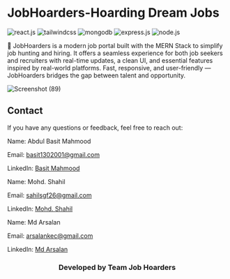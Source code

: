 # JobHoarders-Hoarding Dream Jobs
 <div>
    <img src="https://img.shields.io/badge/-React_JS-black?style=for-the-badge&logoColor=white&logo=react&color=61DAFB" alt="react.js" />
    <img src="https://img.shields.io/badge/-Tailwind_CSS-black?style=for-the-badge&logoColor=white&logo=tailwindcss&color=06B6D4" alt="tailwindcss" />
   <img src="https://img.shields.io/badge/-MongoDB-13aa52?style=for-the-badge&logo=mongodb&logoColor=white" alt="mongodb" />
   <img src="https://img.shields.io/badge/Express.js-000000?logo=express&logoColor=fff&style=flat" alt="express.js" />
   <img src="https://img.shields.io/badge/node.js-339933?style=for-the-badge&logo=Node.js&logoColor=white" alt="node.js" />
  </div>
  
🚀 JobHoarders is a modern job portal built with the MERN Stack to simplify job hunting and hiring. It offers a seamless experience for both job seekers and recruiters with real-time updates, a clean UI, and essential features inspired by real-world platforms. Fast, responsive, and user-friendly — JobHoarders bridges the gap between talent and opportunity.

![Screenshot (89)](https://github.com/mohd-shahill/jobhoarders/blob/main/assets/screenshot.png)

## Contact
If you have any questions or feedback, feel free to reach out:

Name: Abdul Basit Mahmood

Email: basit1302001@gmail.com

LinkedIn: [Basit Mahmood](https://www.linkedin.com/in/basit-mahmood)

Name: Mohd. Shahil

Email: sahilsgf26@gmail.com

LinkedIn: [Mohd. Shahil](https://www.linkedin.com/in/mohd-shahill)

Name: Md Arsalan

Email: arsalankec@gmail.com

LinkedIn: [Md Arsalan](https://www.linkedin.com/in/md-arsalan-web)

<h3 align="center"><b>Developed by Team Job Hoarders</b></h1>
